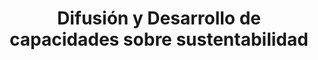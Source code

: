---
title: "Difusión y Desarrollo de capacidades sobre sustentabilidad"
specialty: 
    enable : true
    main_title: "Difusión y Desarrollo de capacidades sobre sustentabilidad"
    case_studies1: Casos de
    case_studies2: Estudio
    main_bg_image_webp: images/backgrounds/Banner-1.webp
    main_bg_image: images/backgrounds/Banner-1.jpg
    image_webp: images/specialties/diffusion-development/Difusion-y-desarrollo-icono-1.png
    image: images/specialties/diffusion-development/Difusion-y-desarrollo-icono-1.png
    extra_title : Más de 20 proyectos similares
    extra_content : sobre difusión y desarrollo de capacidades sobre sustentabilidad en el ámbito nacional e internacional
    bg_image : "images/backgrounds/Background-blanco-2.jpg"
    bg_image_webp : "images/backgrounds/Background-blanco-2.jpg"
    description : "This is meta description"
    subtitle: "Soluciones para ciudades y edificaciones"
    text: "Creamos soluciones para ciudades y edificaciones que reduzcan los costos de inversión y mantenimiento, mejoren la calidad de vida de sus habitantes y tengan un buen desempeño ambiental y energético."
    icon: ""
    casestudy_item:
      # casestudy item loop
      - name: "Asesoría Técnica en la Elaboración de Programas de Acción Climática"
        case_locations: Bahía de Banderas (Nayarit), Culiacán (Sinaloa), Juárez (Chihuahua), Ciudad Madero (Tamaulipas) y Zapopan (Jalisco), México.
        case_years: 22019 - 2020
        case_clients: "La Comisión Europea y los gobiernos municipales de: Bahía de Banderas (Nayarit), Culiacán (Sinaloa), Juárez (Chihuahua), Ciudad Madero (Tamaulipas) y Zapopan (Jalisco)"
        case_id: ph1
        case_content: "Se asesoró y capacitó a cinco municipios mexicanos para la elaboración de sus Planes de Acción Climática locales. El proceso incluyó la compilación de un inventario de emisiones de gases de efecto invernadero, un análisis de riesgos y vulnerabilidades climáticas, la elaboración de medidas y estrategias de mitigación y resiliencia climática, la priorización de las mismas y las estrategias de comunicación e interacción comunitaria. El proyecto se llevó a cabo en colaboración con el Pacto Global de los Alcaldes por el Clima y la Energía (GCoM), y el Programa de Cooperación Urbana Internacional (IUC)."
        tab_image: images/specialties/diffusion-development/difusion-caso1.png
        tab_image_webp: images/specialties/diffusion-development/difusion-caso1.png
        case_image: images/specialties/diffusion-development/difusion-caso1.png
        case_image_webp: images/specialties/diffusion-development/difusion-caso1.png
      # casestudy item loop
      - name: "Estrategia de Participación y Comunicación Social para Asunción, Paraguay"
        case_locations: Asunción, Paraguay
        case_years: 2019 - 2021
        case_clients: Banco Interamericano de Desarrollo (BID) y Gobierno Nacional de Paraguay
        case_id: ph2
        case_content: "Se diseñó e implementó la estrategia de comunicación y participación social para el programa de Rehabilitación y Vivienda del Bañado Sur, Barrio Tacumbú en  Asunción, Paraguay. La estrategia se compone de tres mecanismos 1) Información y comunicación social, 2) Consulta y participación Social, y 3) Atención a quejas y reclamos. Estos mecanismos se apoyan en una plataforma digital llamada “CollabMap”. El objetivo del proyecto es fortalecer la comunicación y gestión de la información, la inclusión social, la atención a quejas y potenciar la participación activa de la población en torno al Programa y los proyectos asociados de consolidación de barrio. De manera adicional y derivado de una extensión del contrato, se adaptaron herramientas digitales para concentrar información proveniente de diversas instituciones, recolectar información en territorio, analizar datos para fomentar la toma de decisiones informadas en relación a grupos vulnerables en el marco del COVID-19."
        tab_image: images/specialties/diffusion-development/difusion-caso2.png
        tab_image_webp: images/specialties/diffusion-development/difusion-caso2.png
        case_image: images/specialties/diffusion-development/difusion-caso2.png
        case_image_webp: images/specialties/diffusion-development/difusion-caso2.png
      # casestudy item loop
      - name: "Estrategia de Comunicación y Construcción de Capacidades para la Infraestructura de Datos Espaciales Municipales"
        case_locations: Indonesia
        case_years: 2019-2020
        case_clients: City Planning Labs - Grupo Banco Mundial
        case_id: ph3
        case_content: "Este Proyecto es una asesoría para el desarrollo de una estrategia de comunicación interna, de diseminación e intercambio de conocimiento para City Planning Labs (CPL), asesoría técnica del Grupo Banco Mundial. Con este proyecto CPL contará con el apoyo de CAPSUS en la organización de talleres y grupos de trabajo para crear y mejorar capacidades locales en la infraestructura municipal de datos."
        tab_image: images/specialties/diffusion-development/difusion-caso3.png
        tab_image_webp: images/specialties/diffusion-development/difusion-caso3.png
        case_image: images/specialties/diffusion-development/difusion-caso3.png
        case_image_webp: images/specialties/diffusion-development/difusion-caso3.png
---